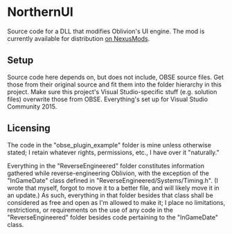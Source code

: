 # NorthernUI
Source code for a DLL that modifies Oblivion's UI engine. The mod is currently available for distribution [on NexusMods](https://www.nexusmods.com/oblivion/mods/48577).

## Setup

Source code here depends on, but does not include, OBSE source files. Get those from their original source and fit them into the folder hierarchy in this project. Make sure this project's Visual Studio-specific stuff (e.g. solution files) overwrite those from OBSE. Everything's set up for Visual Studio Community 2015.

## Licensing
The code in the "obse_plugin_example" folder is mine unless otherwise stated; I retain whatever rights, permissions, etc., I have over it "naturally."

Everything in the "ReverseEngineered" folder constitutes information gathered while reverse-engineering Oblivion, with the exception of the "InGameDate" class defined in "ReverseEngineered/Systems/Timing.h". (I wrote that myself, forgot to move it to a better file, and will likely move it in an update.) As such, everything in that folder besides that class shall be considered as free and open as I'm allowed to make it; I place no limitations, restrictions, or requirements on the use of any code in the "ReverseEngineered" folder besides code pertaining to the "InGameDate" class.
